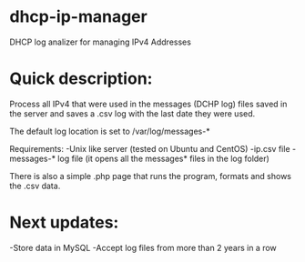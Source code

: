 # dhcp-ip-manager
DHCP log analizer for managing IPv4 Addresses

# Quick description:
Process all IPv4 that were used in the messages (DCHP log) files saved in the server and saves a .csv log with the last date they were used. 

The default log location is set to /var/log/messages-*

Requirements:
-Unix like server (tested on Ubuntu and CentOS)
-ip.csv file
-messages-* log file (it opens all the messages* files in the log folder)


There is also a simple .php page that runs the program, formats and shows the .csv data.

# Next updates:

-Store data in MySQL 
-Accept log files from more than 2 years in a row

